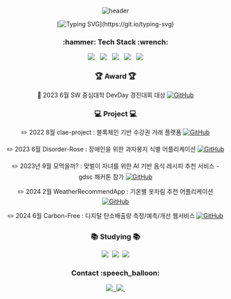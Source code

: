 <div align="center">
  
  ![header](https://capsule-render.vercel.app/api?type=Cylinder&color=fdeaf0&fontColor=000000&text=syeony&animation=twinkling)


  [![Typing SVG](https://readme-typing-svg.demolab.com?font=Fira+Code&size=30&pause=1000&color=E9B8F7B1&random=false&width=440&height=60&lines=Welcome+to+Syeony+Github!)](https://git.io/typing-svg)

  <!--
  ![Syeony's GitHub stats](https://github-readme-stats.vercel.app/api?username=syeony&show_icons=true&theme=dracula) <!-- radical -->
<!--
  ![Top Langs](https://github-readme-stats.vercel.app/api/top-langs/?username=syeony&layout=compact)
  
  -->
</div>


<h3 align="center">:hammer: Tech Stack :wrench:</h3>
<div align="center">
  <img src="https://img.shields.io/badge/C-20232a.svg?style=for-the-badge&logo=C&logoColor=#A8B9CC" /> &nbsp
  <img src="https://img.shields.io/badge/C++-20232a.svg?style=for-the-badge&logo=cplusplus&logoColor=#00599C" /> &nbsp
  <img src="https://img.shields.io/badge/Python-20232a.svg?style=for-the-badge&logo=Python&logoColor=#3776AB" /> &nbsp
  <img src="https://img.shields.io/badge/Swift-20232a.svg?style=for-the-badge&logo=Swift&logoColor=#F05138" /> &nbsp
  <img src="https://img.shields.io/badge/Flutter-20232a.svg?style=for-the-badge&logo=Flutter&logoColor=#02569B" />
</div>

<h3 align="center"> 🏆 Award 🏆 </h3>
<div align="center">
  
  🥇 2023 6월 SW 중심대학 DevDay 경진대회 대상  [![GitHub](https://img.shields.io/badge/SmartKalendar-orange?logo=github)](https://github.com/SmartKalendar)
</div>

<h3 align="center"> 💻 Project 💻 </h3>
<div align="center">
  
  :pencil2: 2022 8월 clae-project : 블록체인 기반 수강권 거래 플랫폼
  [![GitHub](https://img.shields.io/badge/ClaeProject-magenta?logo=github)](https://github.com/syeony/clae-project)

  :pencil2: 2023 6월 Disorder-Rose : 장애인을 위한 과자봉지 식별 어플리케이션
  [![GitHub](https://img.shields.io/badge/DisorderRose-blue?logo=github)](https://github.com/orgs/Disorder-ROSE)

  :pencil2: 2023년 9월 모먹을까? : 맞벌이 자녀를 위한 AI 기반 음식 레시피 추천 서비스 - gdsc 해커톤 참가
  [![GitHub](https://img.shields.io/badge/Hackathon-pink?logo=github)](https://github.com/2023-Busan-Hackathon)

  :pencil2: 2024 2월 WeatherRecommendApp : 기온별 옷차림 추천 어플리케이션
  [![GitHub](https://img.shields.io/badge/WeatherRecommendApp-skyblue?logo=github)](https://github.com/SUSC-KR/SwiftUI-WeatherRecommendApp)

  :pencil2: 2024 6월 Carbon-Free : 디지털 탄소배출량 측정/예측/개선 웹서비스
  [![GitHub](https://img.shields.io/badge/CarbonFree-green?logo=github)](https://github.com/Carbon6-Free)

</div>

<h3 align="center">📚 Studying 📚</h3>
<div align="center">
  <img src="https://img.shields.io/badge/Swift-F05138.svg?style=for-the-badge&logo=Swift&logoColor=white" />&nbsp
  <img src="https://img.shields.io/badge/iOS-FF66AA?style=for-the-badge&logo=iOS&logoColor=white" />&nbsp
  <img src="https://img.shields.io/badge/Flutter-3880FF?style=for-the-badge&logo=Flutter&logoColor=white" />
</div>

<h3 align="center">Contact :speech_balloon:</h3>
<div align="center">
  <a href="[https://velog.io/@fltk1004]">
    <img src="https://img.shields.io/badge/Velog-1EBC8F?style=for-the-badge&logo=velog&logoColor=white" />&nbsp 
  </a>
  <a href="mailto:fltkfltk1004@naver.com">
    <img
      src="https://img.shields.io/badge/fltkfltk1004@naver.com-03C75A?style=for-the-badge&logo=naver&logoColor=white"/>&nbsp
  </a>
</div>


<!--
https://simpleicons.org/?q=flutter
-->


